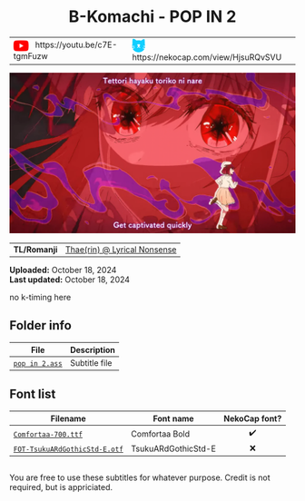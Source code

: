 
<h1 align='center'>B-Komachi - POP IN 2</h1>

<table align='center'>
    <tr>
        <td> <img src='../.img/youtube.svg' alt='YouTube' width=27 align='center'> &nbsp https://youtu.be/c7E-tgmFuzw </td>
        <td> <img src='../.img/nekocap.svg' alt='NekoCap' width=23 align='center'> &nbsp https://nekocap.com/view/HjsuRQvSVU </td>
    </tr>
</table>

[![](./preview.webp)](https://www.youtube.com/watch?v=c7E-tgmFuzw&nekocap=HjsuRQvSVU)

<table align='center'>
    <tr>
        <!-- TL/Romanji -->
        <td><b>TL/Romanji</b></td>
        <!--  [Thae(rin) @ Lyrical Nonsense](https://www.lyrical-nonsense.com/global/lyrics/b-komachi/pop-in-2/) -->
        <td><a href="https://www.lyrical-nonsense.com/global/lyrics/b-komachi/pop-in-2/">Thae(rin) @ Lyrical Nonsense</a></td>
    </tr>
</table>

**Uploaded:** October 18, 2024  
**Last updated:** October 18, 2024

<!-- Description goes here -->
no k-timing here

## Folder info

| File | Description |
| ---- | ----------- |
[`pop in 2.ass`](pop%20in%202.ass) | Subtitle file |

## Font list

| Filename | Font name | NekoCap font? |
| ---- | ---- | :--: |
 [`Comfortaa-700.ttf`](https://github.com/abrokecube/subtitles-fonts/tree/main/NekoCap%20fonts/Comfortaa-700.ttf) | Comfortaa Bold | ✔️ |
 [`FOT-TsukuARdGothicStd-E.otf`](./fonts/FOT-TsukuARdGothicStd-E.otf) | TsukuARdGothicStd-E | ❌ |

<!-- Permissions -->
## 
You are free to use these subtitles for whatever purpose. Credit is not required, but is appriciated.
